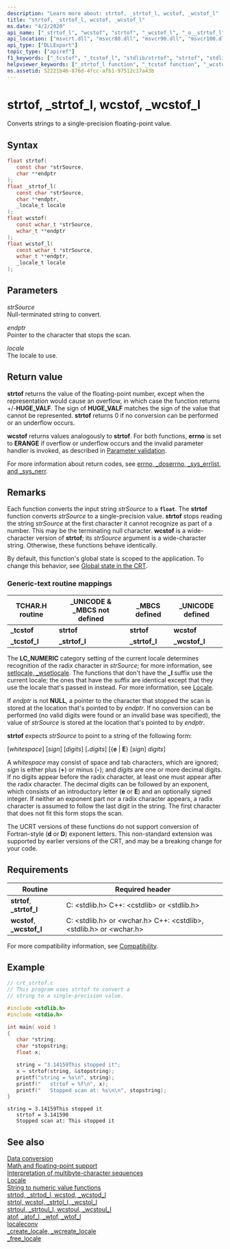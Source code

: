 ```yaml
---
description: "Learn more about: strtof, _strtof_l, wcstof, _wcstof_l"
title: "strtof, _strtof_l, wcstof, _wcstof_l"
ms.date: "4/2/2020"
api_name: ["_strtof_l", "wcstof", "strtof", "_wcstof_l", "_o__strtof_l", "_o__wcstof_l", "_o_strtof", "_o_wcstof"]
api_location: ["msvcrt.dll", "msvcr80.dll", "msvcr90.dll", "msvcr100.dll", "msvcr100_clr0400.dll", "msvcr110.dll", "msvcr110_clr0400.dll", "msvcr120.dll", "msvcr120_clr0400.dll", "ucrtbase.dll", "api-ms-win-crt-convert-l1-1-0.dll", "api-ms-win-crt-private-l1-1-0.dll"]
api_type: ["DLLExport"]
topic_type: ["apiref"]
f1_keywords: ["_tcstof", "_tcstof_l", "stdlib/strtof", "strtof", "stdlib/_strtof_l", "_strtof_l", "corecrt_wstdlib/wcstof", "wcstof", "corecrt_wstdlib/_wcstof_l", "_wcstof_l"]
helpviewer_keywords: ["_strtof_l function", "_tcstof function", "_wcstof_l function", "wcstof function", "_tcstof_l function", "strtof function"]
ms.assetid: 52221b46-876d-4fcc-afb1-97512c17a43b
---
```

# strtof, _strtof_l, wcstof, _wcstof_l

Converts strings to a single-precision floating-point value.

## Syntax

```C
float strtof(
   const char *strSource,
   char **endptr
);
float _strtof_l(
   const char *strSource,
   char **endptr,
   _locale_t locale
);
float wcstof(
   const wchar_t *strSource,
   wchar_t **endptr
);
float wcstof_l(
   const wchar_t *strSource,
   wchar_t **endptr,
   _locale_t locale
);
```

## Parameters

*strSource*<br/>
Null-terminated string to convert.

*endptr*<br/>
Pointer to the character that stops the scan.

*locale*<br/>
The locale to use.

## Return value

**strtof** returns the value of the floating-point number, except when the representation would cause an overflow, in which case the function returns +/-**HUGE_VALF**. The sign of **HUGE_VALF** matches the sign of the value that cannot be represented. **strtof** returns 0 if no conversion can be performed or an underflow occurs.

**wcstof** returns values analogously to **strtof**. For both functions, **errno** is set to **ERANGE** if overflow or underflow occurs and the invalid parameter handler is invoked, as described in [Parameter validation](../parameter-validation.md).

For more information about return codes, see [errno, _doserrno, _sys_errlist, and _sys_nerr](../errno-doserrno-sys-errlist-and-sys-nerr.md).

## Remarks

Each function converts the input string *strSource* to a **`float`**. The **strtof** function converts *strSource* to a single-precision value. **strtof** stops reading the string *strSource* at the first character it cannot recognize as part of a number. This may be the terminating null character. **wcstof** is a wide-character version of **strtof**; its *strSource* argument is a wide-character string. Otherwise, these functions behave identically.

By default, this function's global state is scoped to the application. To change this behavior, see [Global state in the CRT](../global-state.md).

### Generic-text routine mappings

|TCHAR.H routine|_UNICODE & _MBCS not defined|_MBCS defined|_UNICODE defined|
|---------------------|------------------------------------|--------------------|-----------------------|
|**_tcstof**|**strtof**|**strtof**|**wcstof**|
|**_tcstof_l**|**_strtof_l**|**_strtof_l**|**_wcstof_l**|

The **LC_NUMERIC** category setting of the current locale determines recognition of the radix character in *strSource*; for more information, see [setlocale, _wsetlocale](setlocale-wsetlocale.md). The functions that don't have the **_l** suffix use the current locale; the ones that have the suffix are identical except that they use the locale that's passed in instead. For more information, see [Locale](../locale.md).

If *endptr* is not **NULL**, a pointer to the character that stopped the scan is stored at the location that's pointed to by *endptr*. If no conversion can be performed (no valid digits were found or an invalid base was specified), the value of *strSource* is stored at the location that's pointed to by *endptr*.

**strtof** expects *strSource* to point to a string of the following form:

[*whitespace*] [*sign*] [*digits*] [__.__*digits*] [{**e** &#124; **E**} [*sign*] *digits*]

A *whitespace* may consist of space and tab characters, which are ignored; *sign* is either plus (**+**) or minus (**-**); and *digits* are one or more decimal digits. If no digits appear before the radix character, at least one must appear after the radix character. The decimal digits can be followed by an exponent, which consists of an introductory letter (**e** or **E**) and an optionally signed integer. If neither an exponent part nor a radix character appears, a radix character is assumed to follow the last digit in the string. The first character that does not fit this form stops the scan.

The UCRT versions of these functions do not support conversion of Fortran-style (**d** or **D**) exponent letters. This non-standard extension was supported by earlier versions of the CRT, and may be a breaking change for your code.

## Requirements

|Routine|Required header|
|-------------|---------------------|
|**strtof**, **_strtof_l**|C: \<stdlib.h> C++: \<cstdlib> or \<stdlib.h>|
|**wcstof**, **_wcstof_l**|C: \<stdlib.h> or \<wchar.h> C++: \<cstdlib>, \<stdlib.h> or \<wchar.h>|

For more compatibility information, see [Compatibility](../compatibility.md).

## Example

```C
// crt_strtof.c
// This program uses strtof to convert a
// string to a single-precision value.

#include <stdlib.h>
#include <stdio.h>

int main( void )
{
   char *string;
   char *stopstring;
   float x;

   string = "3.14159This stopped it";
   x = strtof(string, &stopstring);
   printf("string = %s\n", string);
   printf("   strtof = %f\n", x);
   printf("   Stopped scan at: %s\n\n", stopstring);
}
```

```Output
string = 3.14159This stopped it
   strtof = 3.141590
   Stopped scan at: This stopped it
```

## See also

[Data conversion](../data-conversion.md)\
[Math and floating-point support](../floating-point-support.md)\
[Interpretation of multibyte-character sequences](../interpretation-of-multibyte-character-sequences.md)\
[Locale](../locale.md)\
[String to numeric value functions](../string-to-numeric-value-functions.md)\
[strtod, _strtod_l, wcstod, _wcstod_l](strtod-strtod-l-wcstod-wcstod-l.md)\
[strtol, wcstol, _strtol_l, _wcstol_l](strtol-wcstol-strtol-l-wcstol-l.md)\
[strtoul, _strtoul_l, wcstoul, _wcstoul_l](strtoul-strtoul-l-wcstoul-wcstoul-l.md)\
[atof, _atof_l, _wtof, _wtof_l](atof-atof-l-wtof-wtof-l.md)\
[localeconv](localeconv.md)\
[_create_locale, _wcreate_locale](create-locale-wcreate-locale.md)\
[_free_locale](free-locale.md)
